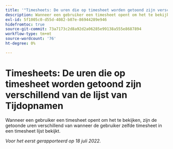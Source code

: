 ```yaml
---
title: '"Timesheets: De uren die op timesheet worden getoond zijn verschillend van de lijst van Tijdopnamen'''
description: Wanneer een gebruiker een timesheet opent om het te bekijken, zijn de getoonde uren verschillend van wanneer de gebruiker zelfde timesheet in een timesheet lijst bekijkt.
exl-id: 5f1005c0-d55d-4082-b07e-86944289e946
hidefromtoc: true
source-git-commit: 73a7173c2d8a92d2a06285e99138a555e8687894
workflow-type: tm+mt
source-wordcount: '76'
ht-degree: 0%

---
```


# Timesheets: De uren die op timesheet worden getoond zijn verschillend van de lijst van Tijdopnamen

Wanneer een gebruiker een timesheet opent om het te bekijken, zijn de getoonde uren verschillend van wanneer de gebruiker zelfde timesheet in een timesheet lijst bekijkt.

_Voor het eerst gerapporteerd op 18 juli 2022._
